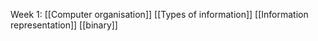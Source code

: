 Week 1:
[[Computer organisation]]
[[Types of information]]
[[Information representation]]
[[binary]]
